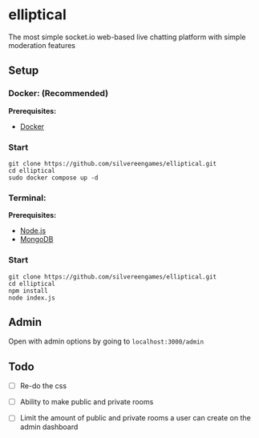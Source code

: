 # elliptical
The most simple socket.io web-based live chatting platform with simple moderation features

## Setup
### Docker: (Recommended)
**Prerequisites:**
- [Docker](https://docs.docker.com/engine/install/)
### Start
```
git clone https://github.com/silvereengames/elliptical.git
cd elliptical
sudo docker compose up -d
```
### Terminal:
**Prerequisites:**
- [Node.js](https://nodejs.org/)
- [MongoDB](https://www.mongodb.com/try/download/community-edition)
### Start
```
git clone https://github.com/silvereengames/elliptical.git
cd elliptical
npm install
node index.js
```

## Admin
Open with admin options by going to `localhost:3000/admin`

## Todo
- [ ] Re-do the css

- [ ] Ability to make public and private rooms

- [ ] Limit the amount of public and private rooms a user can create on the admin dashboard
